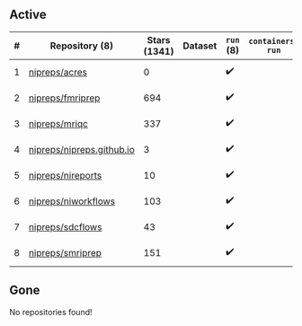 ## Active
| # | Repository (8) | Stars (1341) | Dataset | `run` (8) | `containers-run` | Last Modified |
| --- | --- | --- | --- | --- | --- | --- |
| 1 | [nipreps/acres](https://github.com/nipreps/acres) | 0 |  | :heavy_check_mark: |  | 2025-09-24 13:01:19+00:00 |
| 2 | [nipreps/fmriprep](https://github.com/nipreps/fmriprep) | 694 |  | :heavy_check_mark: |  | 2025-09-26 20:40:51+00:00 |
| 3 | [nipreps/mriqc](https://github.com/nipreps/mriqc) | 337 |  | :heavy_check_mark: |  | 2025-09-08 09:18:54+00:00 |
| 4 | [nipreps/nipreps.github.io](https://github.com/nipreps/nipreps.github.io) | 3 |  | :heavy_check_mark: |  | 2025-09-22 03:04:14+00:00 |
| 5 | [nipreps/nireports](https://github.com/nipreps/nireports) | 10 |  | :heavy_check_mark: |  | 2025-09-17 20:27:42+00:00 |
| 6 | [nipreps/niworkflows](https://github.com/nipreps/niworkflows) | 103 |  | :heavy_check_mark: |  | 2025-09-26 14:16:06+00:00 |
| 7 | [nipreps/sdcflows](https://github.com/nipreps/sdcflows) | 43 |  | :heavy_check_mark: |  | 2025-09-25 21:57:05+00:00 |
| 8 | [nipreps/smriprep](https://github.com/nipreps/smriprep) | 151 |  | :heavy_check_mark: |  | 2025-09-22 21:47:07+00:00 |

## Gone
No repositories found!
